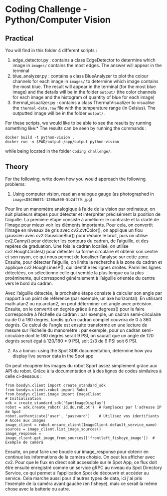 # Coding Challenge - Python/Computer Vision

## Practical
You will find in this folder 4 different scripts :
1. edge_detector.py : contains a class EdgeDetector to determine which image in `images/` contains the most edges. The answer will appear in the terminal
2. blue_analyzer.py : contains a class BlueAnalyzer to plot the colour channels for each image in `images/` to determine which image contains the most blue. The result will appear in the terminal (for the most blue image) and the details will be in the folder `output/` (the color channels for each image and the histogram of quantity of blue for each image)
3. thermal_visualizer.py : contains a class ThermalVisualizer to visualise the `thermal-data.raw` file with the temperature range (in Celsius). The outputted image will be in the folder `output/`.

For these scripts, we would like to be able to see the results by running something like:*
The results can be seen by running the commands :

```
docker build -t python-vision .
docker run -v $PWD/output:/app/output python-vision
```

while being located in the folder `Coding challenge/`.

## Theory

For the following, write down how you would approach the following problems:

1. Using computer vision, read an analogue gauge (as photographed in `imagesDSC06071-1200x800-5b2df79.jpg`)

Pour lire un manomètre analogique à l’aide de la vision par ordinateur, on suit plusieurs étapes pour détecter et interpréter précisément la position de l’aiguille. La première étape consiste à améliorer le contraste et la clarté de l'image pour mieux voir les éléments importants. Pour cela, on convertit l’image en niveaux de gris avec cv2.cvtColor(), on applique un flou gaussien avec cv2.GaussianBlur() pour réduire le bruit, puis on utilise cv2.Canny() pour détecter les contours du cadran, de l’aiguille, et des repères de graduation. Une fois le cadran localisé, on utilise cv2.HoughCircles() pour détecter sa forme circulaire et obtenir son centre et son rayon, ce qui nous permet de focaliser l’analyse sur cette zone. Ensuite, pour détecter l’aiguille, on limite la recherche à la zone du cadran et applique cv2.HoughLinesP(), qui identifie les lignes droites. Parmi les lignes détectées, on sélectionne celle qui semble la plus longue ou la plus proéminente, qui correspond généralement à l’aiguille orientée du centre vers le bord du cadran.

Avec l’aiguille détectée, la prochaine étape consiste à calculer son angle par rapport à un point de référence (par exemple, un axe horizontal). En utilisant math.atan2 ou np.arctan2, on peut déterminer cet angle avec précision. Ensuite, on le convertit en degrés grâce à np.degrees() pour le faire correspondre à l’échelle du cadran : par exemple, un cadran semi-circulaire ira de 0 à 180 degrés, tandis qu’un cadran complet couvrira de 0 à 360 degrés. Ce calcul de l'angle est ensuite transformé en une lecture de mesure sur l’échelle du manomètre : par exemple, pour un cadran semi-circulaire dont le 180 degrés serait 9 PSI, on saurait que un angle de 120 degrés serait égal à 120/180 * 9 PSI, soit 2/3 de 9 PSI soit 6 PSI.

2. As a bonus: using the Spot SDK documentation, determine how you display live sensor data in the Spot app

On peut récupérer les images du robot Sport assez simplement grâce aux API du robot. Grâce à la documentation et à des lignes de codes similaires à celle ci-dessous :
```{python}
from bosdyn.client import create_standard_sdk
from bosdyn.client.robot import Robot
from bosdyn.client.image import ImageClient
# Initialisation
sdk = create_standard_sdk('SpotImageDisplay')
robot = sdk.create_robot('id.du.rob.ot')  # Remplacez par l'adresse IP de Spot
robot.authenticate('user', 'password')    # Utilisez vos identifiants
# Accès aux images
image_client = robot.ensure_client(ImageClient.default_service_name)
sources = image_client.list_image_sources()
image_response = image_client.get_image_from_sources(['frontleft_fisheye_image'])  # Exemple de caméra
```

Ensuite, on peut faire une boucle sur image_response pour obtenir en continue les informations de la caméra choisie. On peut les afficher avec cv2. Pour que le flux en direct soit accessible sur le Spot App, ce flux doit être ensuite enregistré comme un service gRPC au niveau du Spot Directory Service, ce qui permet à l’application Spot de découvrir et accéder au service. Cela marche aussi pour d'autres types de data, ici j'ai pris l'exemple de la caméra avant gauche (en fisheye), mais ce serait la même chose avec la batterie ou autre.
